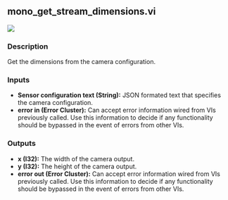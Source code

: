 ## mono_get_stream_dimensions.vi
<p class="img_container">
<img class="lg_img" src="https://github.com/monoDriveIO/documentation/raw/master/WikiPhotos/LV_client/utilities/mono__get__stream__dimensionsc.png"   />
</p>

### Description 
Get the dimensions from the camera configuration.

### Inputs
- **Sensor configuration text (String):** JSON formated text that specifies the camera configuration.
- **error in (Error Cluster):** Can accept error information wired from VIs previously called. Use this information to decide if any functionality should be bypassed in the event of errors from other VIs.


### Outputs
- **x (I32):** The width of the camera output.
- **y (I32):** The height of the camera output.
- **error out (Error Cluster):** Can accept error information wired from VIs previously called. Use this information to decide if any functionality should be bypassed in the event of errors from other VIs.

<p>&nbsp;</p>
